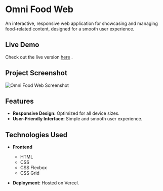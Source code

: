 # Omni Food Web

An interactive, responsive web application for showcasing and managing food-related content, designed for a smooth user experience.

## Live Demo
Check out the live version [here](https://omni-food-web.vercel.app) .

## Project Screenshot
![Omni Food Web Screenshot](https://github.com/user-attachments/assets/6a1d779f-25ef-41a1-9da7-ccbb6dd8ad93)



## Features
- **Responsive Design:** Optimized for all device sizes.
- **User-Friendly Interface:** Simple and smooth user experience.

## Technologies Used

- **Frontend**
  - HTML
  - CSS
  - CSS Flexbox
  - CSS Grid

- **Deployment:** Hosted on Vercel.










